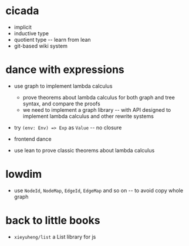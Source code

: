 # cicada

- implicit
- inductive type
- quotient type -- learn from lean
- git-based wiki system

# dance with expressions

- use graph to implement lambda calculus
  - prove theorems about lambda calculus for both graph and tree syntax, and compare the proofs
  - we need to implement a graph library -- with API designed to implement lambda calculus and other rewrite systems

- try `(env: Env) => Exp` as `Value` -- no closure
- frontend dance
- use lean to prove classic theorems about lambda calculus

# lowdim

- use `NodeId`, `NodeMap`, `EdgeId`, `EdgeMap` and so on -- to avoid copy whole graph

# back to little books

- `xieyuheng/list` a List library for js
